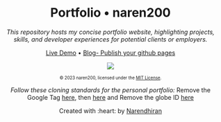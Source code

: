 

<div align="center">
  <h1>Portfolio • naren200</h1>
  <i>This repository hosts my concise portfolio website, highlighting projects, skills, and developer experiences for potential clients or employers.</i>

  <a href="https://naren200.github.io/about/">Live Demo</a>
  •
  <a href="https://naren200.github.io/blog/githubpagesportfolio">Blog- Publish your github pages</a>

<a href="https://naren200.github.io/about/"><img src="assets/demo.gif"></a>

<sub><sup>© 2023 naren200, licensed under the <a href="./LICENSE">MIT License</a>.</sup></sub>

<i>Follow these cloning standards for the personal portfolio:</i> Remove the Google Tag [here](https://github.com/naren200/naren200.github.io/blob/65e9e96939540173aab4337336c4b4b3a1ba9c55/_config.yml#L73), then [here](https://github.com/naren200/naren200.github.io/blob/main/_includes/analytics.html) and Remove the globe ID [here](https://github.com/naren200/naren200.github.io/tree/main/_includes/globe.html#L5)
</div>


<p align='center'>Created with :heart: by <a href="https://www.linkedin.com/in/narendhiran2000/">Narendhiran</a></p>